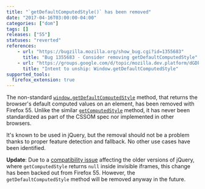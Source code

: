 ```yaml
---
title: "`getDefaultComputedStyle()` has been removed"
date: "2017-04-16T03:00:00-04:00"
categories: ["dom"]
tags: []
releases: ["55"]
statuses: "reverted"
references:
    - url: "https://bugzilla.mozilla.org/show_bug.cgi?id=1355683"
      title: "Bug 1355683 - Consider removing getDefaultComputedStyle"
    - url: "https://groups.google.com/d/topic/mozilla.dev.platform/dGDkR65Ffa4/discussion"
      title: "Intent to unship: Window.getDefaultComputedStyle"
supported_tools:
  firefox_extension: true
---
```

The non-standard [`window.getDefaultComputedStyle`](https://developer.mozilla.org/docs/Web/API/Window/getDefaultComputedStyle) method, that returns the browser's default computed values on an element, has been removed with Firefox 55. Unlike the similar [`getComputedStyle`](https://developer.mozilla.org/docs/Web/API/Window/getComputedStyle) method, it has never been standardized as part of the CSSOM spec nor implemented in other browsers.

It's known to be used in jQuery, but the removal should not be a problem thanks to proper feature detection and fallback. No other use cases have been identified.

**Update**: Due to a [compatibility issue](https://bugzilla.mozilla.org/show_bug.cgi?id=548397) affecting the older versions of jQuery, where `getComputedStyle` returns `null` inside invisible iframes, this change has been backed out from Firefox 55. However, the `getDefaultComputedStyle` method will be removed anyway in the future.
